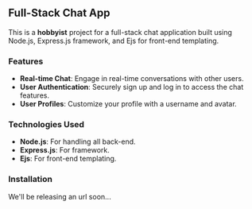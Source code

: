 ## Full-Stack Chat App

This is a **hobbyist** project for a full-stack chat application built using Node.js, Express.js framework, and Ejs for front-end templating.

### Features

- **Real-time Chat**: Engage in real-time conversations with other users.
- **User Authentication**: Securely sign up and log in to access the chat features.
- **User Profiles**: Customize your profile with a username and avatar.

### Technologies Used

- **Node.js**: For handling all back-end.
- **Express.js**: For framework.
- **Ejs**: For front-end templating.

### Installation
We'll be releasing an url soon...
